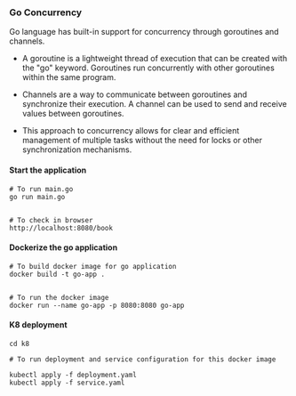 ### Go Concurrency

Go language has built-in support for concurrency through goroutines and channels.

- A goroutine is a lightweight thread of execution that can be created with the "go" keyword. Goroutines run concurrently with other goroutines within the same program.

- Channels are a way to communicate between goroutines and synchronize their execution. A channel can be used to send and receive values between goroutines.

- This approach to concurrency allows for clear and efficient management of multiple tasks without the need for locks or other synchronization mechanisms.

#### Start the application

```
# To run main.go
go run main.go


# To check in browser
http://localhost:8080/book

```

#### Dockerize the go application

```
# To build docker image for go application 
docker build -t go-app .


# To run the docker image
docker run --name go-app -p 8080:8080 go-app

```


#### K8 deployment

```
cd k8

# To run deployment and service configuration for this docker image 

kubectl apply -f deployment.yaml
kubectl apply -f service.yaml

```